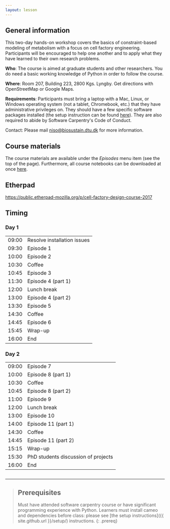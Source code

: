 ```yaml
---
layout: lesson
---
```


## General information

This two-day hands-on workshop covers the basics of constraint-based modeling of metabolism with a focus on cell factory engineering. Participants will be encouraged to help one another and to apply what they have learned to their own research problems.

**Who**: The course is aimed at graduate students and other researchers. You do need a basic working knowledge of Python in order to follow the course.

**Where**: Room 207, Building 223, 2800 Kgs. Lyngby. Get directions with OpenStreetMap or Google Maps.

**Requirements**: Participants must bring a laptop with a Mac, Linux, or Windows operating system (not a tablet, Chromebook, etc.) that they have administrative privileges on. They should have a few specific software packages installed (the setup instruction can be found [here](setup)). They are also required to abide by Software Carpentry's Code of Conduct.

Contact: Please mail niso@biosustain.dtu.dk for more information.

## Course materials

The course materials are available under the *Episodes* menu item (see the top of the page).
Furthermore, all course notebooks can be downloaded at once [here](https://github.com/biosustain/cell-factory-design-course/archive/master.zip).

## Etherpad

<https://public.etherpad-mozilla.org/p/cell-factory-design-course-2017>

## Timing

<div class="col-md-6">
    <h3>Day 1</h3>
    <table class="table table-striped">
      <tbody>
      <tr> <td>09:00</td>  <td>Resolve installation issues</td></tr>
      <tr> <td>09:30</td>  <td>Episode 1</td></tr>
      <tr> <td>10:00</td>  <td>Episode 2</td></tr>
      <tr> <td>10:30</td> <td>Coffee</td> </tr>
      <tr> <td>10:45</td>  <td>Episode 3</td></tr>
      <tr> <td>11:30</td>  <td>Episode 4 (part 1)</td></tr>
      <tr> <td>12:00</td>  <td>Lunch break</td> </tr>
      <tr> <td>13:00</td>  <td>Episode 4 (part 2) </td> </tr>
      <tr> <td>13:30</td>  <td>Episode 5 </td> </tr>
      <tr> <td>14:30</td>  <td>Coffee</td> </tr>
      <tr> <td>14:45</td>  <td>Episode 6</td> </tr>
      <tr> <td>15:45</td>  <td>Wrap-up</td> </tr>
      <tr> <td>16:00</td>  <td>End</td> </tr>
    </tbody></table>
  </div>
  <div class="col-md-6">
      <h3>Day 2</h3>
      <table class="table table-striped">
        <tbody>
        <tr> <td>09:00</td>  <td>Episode 7</td> </tr>
        <tr> <td>10:00</td>  <td>Episode 8 (part 1)</td> </tr>
        <tr> <td>10:30</td>  <td>Coffee</td> </tr>
        <tr> <td>10:45</td>  <td>Episode 8 (part 2)</td> </tr>
        <tr> <td>11:00</td>  <td>Episode 9</td> </tr>
        <tr> <td>12:00</td>  <td>Lunch break</td> </tr>
        <tr> <td>13:00</td>  <td>Episode 10</td> </tr>
        <tr> <td>14:00</td>  <td>Episode 11 (part 1)</td> </tr>
        <tr> <td>14:30</td>  <td>Coffee</td> </tr>
        <tr> <td>14:45</td>  <td>Episode 11 (part 2)</td> </tr>
        <tr> <td>15:15</td>  <td>Wrap-up</td> </tr>
        <tr> <td>15:30</td>  <td>PhD students discussion of projects</td> </tr>
        <tr> <td>16:00</td>  <td>End</td> </tr>
      </tbody></table>
    </div>

##
----

> ## Prerequisites
>
> Must have attended software carpentry course or have significant programming experience with Python.
> Learners must install cameo and dependencies before class: please see [the setup instructions]({{ site.github.url }}/setup/) instructions.
{: .prereq}
